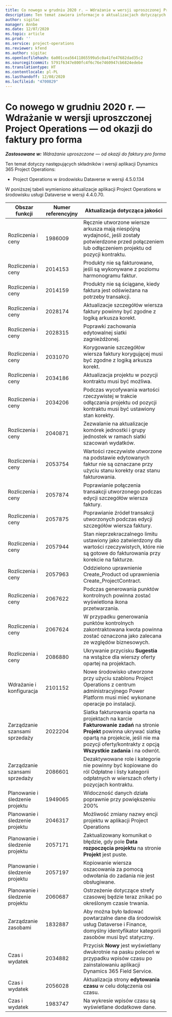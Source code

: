 ```yaml
---
title: Co nowego w grudniu 2020 r. — Wdrażanie w wersji uproszczonej Project Operations — od okazji do faktury pro forma
description: Ten temat zawiera informacje o aktualizacjach dotyczących jakości dostępnych w uproszczonym wdrożeniu Project Operations Lite z grudnia 2020 r. — od okazji do faktury proforma.
author: sigitac
manager: Annbe
ms.date: 12/07/2020
ms.topic: article
ms.prod: ''
ms.service: project-operations
ms.reviewer: kfend
ms.author: sigitac
ms.openlocfilehash: 6a001cea56411865599a5c0a41fe47682dad35c2
ms.sourcegitcommit: 5791f6347e800fc4f6c76e7460947cb6824edebe
ms.translationtype: HT
ms.contentlocale: pl-PL
ms.lasthandoff: 12/08/2020
ms.locfileid: "4700829"
---
```

# <a name="whats-new-december-2020---project-operations-lite-deployment---deal-to-proforma-invoicing"></a>Co nowego w grudniu 2020 r. — Wdrażanie w wersji uproszczonej Project Operations — od okazji do faktury pro forma

_**Zastosowane w:** Wdrażanie uproszczone — od okazji do faktury pro forma_

Ten temat dotyczy następujących składników i wersji aplikacji Dynamics 365 Project Operations:

  - Project Operations w środowisku Dataverse w wersji 4.5.0.134 

W poniższej tabeli wymieniono aktualizacje aplikacji Project Operations w środowisku usługi Dataverse w wersji 4.4.0.70.

| **Obszar funkcji** | **Numer referencyjny** | **Aktualizacja dotycząca jakości** |
| --- | --- | --- |
| Rozliczenia i ceny | 1986009 | Ręcznie utworzone wiersze arkusza mają niespójną wydajność, jeśli zostały potwierdzone przed połączeniem lub odłączeniem projektu od pozycji kontraktu. |
| Rozliczenia i ceny | 2014153 | Produkty nie są fakturowane, jeśli są wykonywane z poziomu harmonogramu faktur. |
| Rozliczenia i ceny | 2014159 | Produkty nie są ściągane, kiedy faktura jest odświeżana na potrzeby transakcji. |
| Rozliczenia i ceny | 2028174 | Aktualizacje szczegółów wiersza faktury powinny być zgodne z logiką arkusza korekt. |
| Rozliczenia i ceny | 2028315 | Poprawki zachowania edytowalnej siatki zagnieżdżonej. |
| Rozliczenia i ceny | 2031070 | Korygowanie szczegółów wiersza faktury korygującej musi być zgodne z logiką arkusza korekt. |
| Rozliczenia i ceny | 2034186 | Aktualizacja projektu w pozycji kontraktu musi być możliwa. |
| Rozliczenia i ceny | 2034206 | Podczas wycofywania wartości rzeczywistej w trakcie odłączania projektu od pozycji kontraktu musi być ustawiony stan korekty. |
| Rozliczenia i ceny | 2040871 | Zezwalanie na aktualizacje komórek jednostki i grupy jednostek w ramach siatki szacowań wydatków. |
| Rozliczenia i ceny | 2053754 | Wartości rzeczywiste utworzone na podstawie edytowanych faktur nie są oznaczane przy użyciu stanu korekty oraz stanu fakturowania. |
| Rozliczenia i ceny | 2057874 | Poprawianie połączenia transakcji utworzonego podczas edycji szczegółów wiersza faktury. |
| Rozliczenia i ceny | 2057875 | Poprawianie źródeł transakcji utworzonych podczas edycji szczegółów wiersza faktury. |
| Rozliczenia i ceny | 2057944 | Stan nieprzekraczalnego limitu ustawiony jako zatwierdzony dla wartości rzeczywistych, które nie są gotowe do fakturowania przy korekcie na fakturze. |
| Rozliczenia i ceny | 2057963 | Oddzielono uprawnienie Create\_Product od uprawnienia Create\_ProjectContract. |
| Rozliczenia i ceny | 2067622 | Podczas generowania punktów kontrolnych powinna zostać wyświetlona ikona przetwarzania. |
| Rozliczenia i ceny | 2067624 | W przypadku generowania punktów kontrolnych zakontraktowana kwota powinna zostać oznaczona jako zalecana ze względów biznesowych. |
| Rozliczenia i ceny | 2086880 | Ukrywanie przycisku **Sugestia** na wstążce dla wierszy oferty opartej na projektach. |
| Wdrażanie i konfiguracja | 2101152 | Nowe środowisko utworzone przy użyciu szablonu Project Operations z centrum administracyjnego Power Platform musi mieć wykonane operacje po instalacji. |
|   Zarządzanie szansami sprzedaży | 2022204 | Siatka fakturowania oparta na projektach na karcie **Fakturowanie zadań** na stronie **Projekt** powinna ukrywać siatkę opartą na projekcie, jeśli nie ma pozycji oferty/kontrakty z opcją **Wszystkie zadania** i na odwrót. |
|   Zarządzanie szansami sprzedaży | 2086601 | Dezaktywowane role i kategorie nie powinny być kopiowane do ról Odpłatne i listy kategorii odpłatnych w wierszach oferty i pozycjach kontraktu. |
| Planowanie i śledzenie projektu | 1949065 | Widoczność danych działa poprawnie przy powiększeniu 200% |
| Planowanie i śledzenie projektu | 2046317 | Możliwość zmiany nazwy encji projektu w aplikacji Project Operations |
| Planowanie i śledzenie projektu | 2057171 | Zaktualizowany komunikat o błędzie, gdy pole **Data rozpoczęcia projektu** na stronie **Projekt** jest puste. |
| Planowanie i śledzenie projektu | 2057197 | Kopiowanie wiersza oszacowania za pomocą odwołania do zadania nie jest obsługiwane. |
| Planowanie i śledzenie projektu | 2060687 | Ostrzeżenie dotyczące strefy czasowej będzie teraz znikać po określonym czasie trwania. |
| Zarządzanie zasobami | 1832887 | Aby można było ładować powtarzalne dane dla środowisk usług Dataverse i Finance, domyślny identyfikator kategorii zasobów musi być statyczny. |
| Czas i wydatek | 2034882 | Przycisk **Nowy** jest wyświetlany dwukrotnie na pasku poleceń w przypadku wpisów czasu po zainstalowaniu aplikacji Dynamics 365 Field Service. |
| Czas i wydatek | 2056028 | Aktualizacja strony **edytowania czasu** w celu dołączenia osi czasu. |
| Czas i wydatek | 1983747 | Na wykresie wpisów czasu są wyświetlane dodatkowe dane. |
